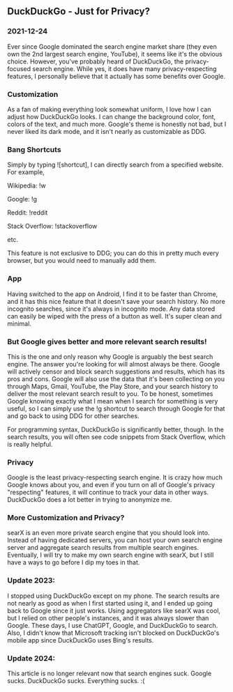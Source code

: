 <!---
title:DuckDuckGo - Just for Privacy?
date:Fri, 24 Dec 2021 21:00:00 EST
description:Why should someone use DuckDuckGo
--->

## DuckDuckGo - Just for Privacy?

### 2021-12-24

Ever since Google dominated the search engine market share (they even own the 2nd largest search engine, YouTube), it seems like it's the obvious choice. However, you've probably heard of DuckDuckGo, the privacy-focused search engine. While yes, it does have many privacy-respecting features, I personally believe that it actually has some benefits over Google.

### Customization

As a fan of making everything look somewhat uniform, I love how I can adjust how DuckDuckGo looks. I can change the background color, font, colors of the text, and much more. Google's theme is honestly not bad, but I never liked its dark mode, and it isn't nearly as customizable as DDG.

### Bang Shortcuts

Simply by typing ![shortcut], I can directly search from a specified website. For example,

Wikipedia: !w

Google: !g

Reddit: !reddit

Stack Overflow: !stackoverflow

etc.

This feature is not exclusive to DDG; you can do this in pretty much every browser, but you would need to manually add them.

### App

Having switched to the app on Android, I find it to be faster than Chrome, and it has this nice feature that it doesn't save your search history. No more incognito searches, since it's always in incognito mode. Any data stored can easily be wiped with the press of a button as well. It's super clean and minimal.

### But Google gives better and more relevant search results!

This is the one and only reason why Google is arguably the best search engine. The answer you're looking for will almost always be there. Google will actively censor and block search suggestions and results, which has its pros and cons. Google will also use the data that it's been collecting on you through Maps, Gmail, YouTube, the Play Store, and your search history to deliver the most relevant search result to you. To be honest, sometimes Google knowing exactly what I mean when I search for something is very useful, so I can simply use the !g shortcut to search through Google for that and go back to using DDG for other searches.

For programming syntax, DuckDuckGo is significantly better, though. In the search results, you will often see code snippets from Stack Overflow, which is really helpful.

### Privacy

Google is the least privacy-respecting search engine. It is crazy how much Google knows about you, and even if you turn on all of Google's privacy "respecting" features, it will continue to track your data in other ways. DuckDuckGo does a lot better in trying to anonymize me.

### More Customization and Privacy?

searX is an even more private search engine that you should look into. Instead of having dedicated servers, you can host your own search engine server and aggregate search results from multiple search engines. Eventually, I will try to make my own search engine with searX, but I still have a ways to go before I dip my toes in that.

### Update 2023:

I stopped using DuckDuckGo except on my phone. The search results are not nearly as good as when I first started using it, and I ended up going back to Google since it just works. Using aggregators like searX was cool, but I relied on other people's instances, and it was always slower than Google. These days, I use ChatGPT, Google, and DuckDuckGo to search. Also, I didn't know that Microsoft tracking isn't blocked on DuckDuckGo's mobile app since DuckDuckGo uses Bing's results.

### Update 2024:

This article is no longer relevant now that search engines suck. Google sucks. DuckDuckGo sucks. Everything sucks. :(